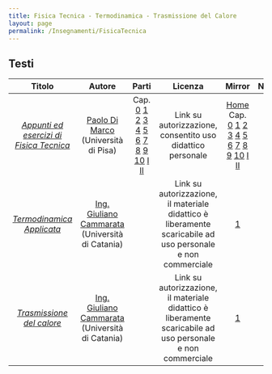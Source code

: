 ```yaml
---
title: Fisica Tecnica - Termodinamica - Trasmissione del Calore
layout: page
permalink: /Insegnamenti/FisicaTecnica
--- 
```


## Testi

| Titolo | Autore | Parti | Licenza | Mirror | Note |
| :---: | :---: | :---: | :---: | :---: | :---: |
| [_Appunti ed esercizi di Fisica Tecnica_](http://www.den.unipi.it/paolo.dimarco/eps/ftmtidx1011.htm) | [Paolo Di Marco](https://unimap.unipi.it/cercapersone/dettaglio.php?ri=262) (Università di Pisa) | Cap. [0](http://www.den.unipi.it/paolo.dimarco/eps/front16.pdf) [1](http://www.den.unipi.it/paolo.dimarco/eps/C1ftd10.pdf) [2](http://www.den.unipi.it/paolo.dimarco/eps/C2tst09.pdf) [3](http://www.den.unipi.it/paolo.dimarco/eps/C3eqb11.pdf) [4](http://www.den.unipi.it/paolo.dimarco/eps/C4ctd11.pdf) [5](http://www.den.unipi.it/paolo.dimarco/eps/C5ber09.pdf) [6](http://www.den.unipi.it/paolo.dimarco/eps/C6mts11.pdf) [7](http://www.den.unipi.it/paolo.dimarco/eps/C7mtm07.pdf) [8](http://www.den.unipi.it/paolo.dimarco/eps/C8mto09.pdf) [9](http://www.den.unipi.it/paolo.dimarco/eps/C9hte10.pdf) [10](http://www.den.unipi.it/paolo.dimarco/eps/C10psi16.pdf) [I](http://www.den.unipi.it/paolo.dimarco/eps/App06-a.pdf) [II](http://www.den.unipi.it/paolo.dimarco/eps/App11-b.pdf) | Link su autorizzazione, consentito uso didattico personale | [Home](https://web.archive.org/web/20211006114000/http://www.den.unipi.it/paolo.dimarco/eps/ftmtidx1011.htm) Cap. [0](https://web.archive.org/web/20211006124848/http://www.den.unipi.it/paolo.dimarco/eps/front16.pdf) [1](https://web.archive.org/web/20211006124924/http://www.den.unipi.it/paolo.dimarco/eps/C1ftd10.pdf) [2](https://web.archive.org/web/20211006124952/http://www.den.unipi.it/paolo.dimarco/eps/C2tst09.pdf) [3](https://web.archive.org/web/20211006125025/http://www.den.unipi.it/paolo.dimarco/eps/C3eqb11.pdf) [4](https://web.archive.org/web/20211006125048/http://www.den.unipi.it/paolo.dimarco/eps/C4ctd11.pdf) [5](https://web.archive.org/web/20180714071506/http://www.den.unipi.it/paolo.dimarco/eps/C5ber09.pdf) [6](https://web.archive.org/web/20211006125302/http://www.den.unipi.it/paolo.dimarco/eps/C6mts11.pdf) [7](https://web.archive.org/web/20211006125438/http://www.den.unipi.it/paolo.dimarco/eps/C7mtm07.pdf) [8](https://web.archive.org/web/20211006125507/http://www.den.unipi.it/paolo.dimarco/eps/C8mto09.pdf) [9](https://web.archive.org/web/20211006125538/http://www.den.unipi.it/paolo.dimarco/eps/C9hte10.pdf) [10](https://web.archive.org/web/20211006125607/http://www.den.unipi.it/paolo.dimarco/eps/C10psi16.pdf) [I](https://web.archive.org/web/20211006125715/http://www.den.unipi.it/paolo.dimarco/eps/App06-a.pdf) [II](https://web.archive.org/web/20211006125740/http://www.den.unipi.it/paolo.dimarco/eps/App11-b.pdf) | |
| [_Termodinamica Applicata_](https://giulianocammarata.it/TERMODINAMICA%20APPLICATA%20.pdf) | [Ing. Giuliano Cammarata](https://giulianocammarata.it/) (Università di Catania) | | Link su autorizzazione, il materiale didattico è liberamente scaricabile ad uso personale e non commerciale | [1](https://web.archive.org/web/20210424180705/http://www.giulianocammarata.it/TERMODINAMICA%20APPLICATA%20.pdf) | |
| [_Trasmissione del calore_](https://giulianocammarata.it/TRASMISSIONE%20DEL%20CALORE.pdf) |  [Ing. Giuliano Cammarata](https://giulianocammarata.it/) (Università di Catania) | | Link su autorizzazione, il materiale didattico è liberamente scaricabile ad uso personale e non commerciale | [1](https://web.archive.org/web/20210424152015/http://www.giulianocammarata.it/TRASMISSIONE%20DEL%20CALORE.pdf) | |